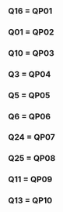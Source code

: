 ### <h3> Q16 = QP01
### <h3> Q01 = QP02
### <h3> Q10 = QP03
### <h3> Q3 = QP04
### <h3> Q5 = QP05
### <h3> Q6 = QP06
### <h3> Q24 = QP07
### <h3> Q25 = QP08
### <h3> Q11 = QP09
### <h3> Q13 = QP10
